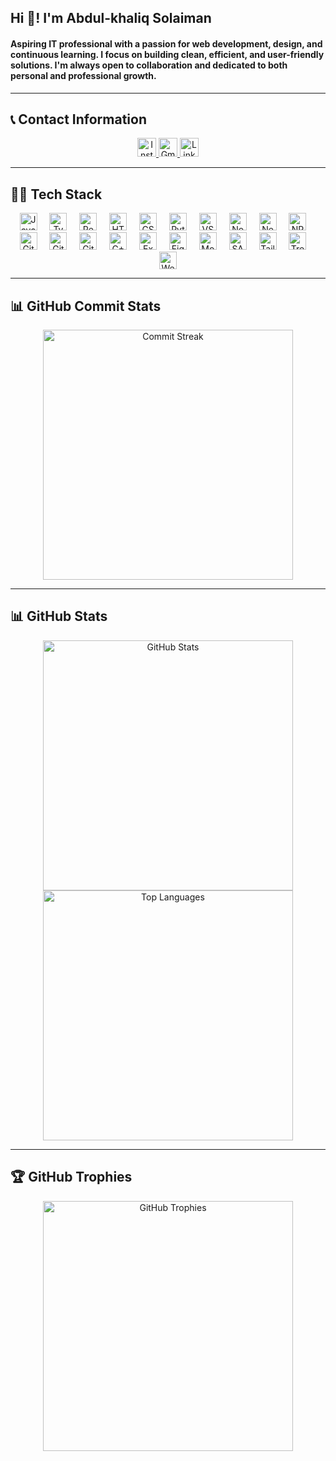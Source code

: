 <h2 align="left">Hi 👋! I'm Abdul-khaliq Solaiman</h2>
<h4 align="left">Aspiring IT professional with a passion for web development, design, and continuous learning. I focus on building clean, efficient, and user-friendly solutions. I'm always open to collaboration and dedicated to both personal and professional growth.</h4>

---

## 📞 Contact Information

<div align="center">
  <a href="https://instagram.com/akrscode" target="_blank">
    <img src="https://img.shields.io/static/v1?message=Instagram&logo=instagram&label=&color=E4405F&logoColor=white&style=flat-square" height="30" alt="Instagram" />
  </a>
  <a href="mailto:khaliq.business16@gmail.com" target="_blank">
    <img src="https://img.shields.io/static/v1?message=Gmail&logo=gmail&label=&color=D14836&logoColor=white&style=flat-square" height="30" alt="Gmail" />
  </a>
  <a href="https://www.linkedin.com/in/abdul-khaliq-solaiman" target="_blank">
    <img src="https://img.shields.io/static/v1?message=LinkedIn&logo=linkedin&label=&color=0077B5&logoColor=white&style=flat-square" height="30" alt="LinkedIn" />
  </a>
</div>

---

## 🧑‍💻 Tech Stack

<div align="center">
  <img src="https://cdn.jsdelivr.net/gh/devicons/devicon/icons/javascript/javascript-original.svg" height="28" alt="JavaScript" />
  <img width="12" />
  <img src="https://cdn.jsdelivr.net/gh/devicons/devicon/icons/typescript/typescript-original.svg" height="28" alt="TypeScript" />
  <img width="12" />
  <img src="https://cdn.jsdelivr.net/gh/devicons/devicon/icons/react/react-original.svg" height="28" alt="React" />
  <img width="12" />
  <img src="https://cdn.jsdelivr.net/gh/devicons/devicon/icons/html5/html5-original.svg" height="28" alt="HTML5" />
  <img width="12" />
  <img src="https://cdn.jsdelivr.net/gh/devicons/devicon/icons/css3/css3-original.svg" height="28" alt="CSS3" />
  <img width="12" />
  <img src="https://cdn.jsdelivr.net/gh/devicons/devicon/icons/python/python-original.svg" height="28" alt="Python" />
  <img width="12" />
  <img src="https://cdn.jsdelivr.net/gh/devicons/devicon/icons/vscode/vscode-original.svg" height="28" alt="VSCode" />
  <img width="12" />
  <img src="https://cdn.jsdelivr.net/gh/devicons/devicon/icons/nodejs/nodejs-original.svg" height="28" alt="Node.js" />
  <img width="12" />
  <img src="https://cdn.jsdelivr.net/gh/devicons/devicon/icons/nextjs/nextjs-original.svg" height="28" alt="Next.js" />
  <img width="12" />
  <img src="https://cdn.jsdelivr.net/gh/devicons/devicon/icons/npm/npm-original-wordmark.svg" height="28" alt="NPM" />
  <img width="12" />
  <img src="https://cdn.jsdelivr.net/gh/devicons/devicon/icons/git/git-original.svg" height="28" alt="Git" />
  <img width="12" />
  <img src="https://cdn.jsdelivr.net/gh/devicons/devicon/icons/gitlab/gitlab-original.svg" height="28" alt="GitLab" />
  <img width="12" />
  <img src="https://cdn.jsdelivr.net/gh/devicons/devicon/icons/github/github-original.svg" height="28" alt="GitHub" />
  <img width="12" />
  <img src="https://cdn.jsdelivr.net/gh/devicons/devicon/icons/cplusplus/cplusplus-original.svg" height="28" alt="C++" />
  <img width="12" />
  <img src="https://cdn.jsdelivr.net/gh/devicons/devicon/icons/express/express-original.svg" height="28" alt="Express" />
  <img width="12" />
  <img src="https://cdn.jsdelivr.net/gh/devicons/devicon/icons/figma/figma-original.svg" height="28" alt="Figma" />
  <img width="12" />
  <img src="https://cdn.jsdelivr.net/gh/devicons/devicon/icons/mongodb/mongodb-original.svg" height="28" alt="MongoDB" />
  <img width="12" />
  <img src="https://cdn.jsdelivr.net/gh/devicons/devicon/icons/sass/sass-original.svg" height="28" alt="SASS" />
  <img width="12" />
  <img src="https://cdn.jsdelivr.net/gh/devicons/devicon/icons/tailwindcss/tailwindcss-original-wordmark.svg" height="28" alt="Tailwind CSS" />
  <img width="12" />
  <img src="https://cdn.jsdelivr.net/gh/devicons/devicon/icons/trello/trello-plain.svg" height="28" alt="Trello" />
  <img width="12" />
  <img src="https://cdn.jsdelivr.net/gh/devicons/devicon/icons/webstorm/webstorm-original.svg" height="28" alt="WebStorm" />
</div>

---

## 📊 GitHub Commit Stats

<div align="center">
  <img src="https://github-readme-streak-stats.herokuapp.com/?user=akrs-code&theme=dracula&hide_border=true" alt="Commit Streak" width="400" />
</div>

---

## 📊 GitHub Stats

<div align="center">
  <img src="https://github-readme-stats.vercel.app/api?username=akrs-code&show_icons=true&include_all_commits=true&count_private=true&theme=dracula&hide_border=true" width="400" alt="GitHub Stats" />
  <img src="https://github-readme-stats.vercel.app/api/top-langs?username=akrs-code&layout=compact&langs_count=5&theme=dracula&hide_border=true" width="400" alt="Top Languages" />
</div>

---

## 🏆 GitHub Trophies

<div align="center">
  <img src="https://github-profile-trophy.vercel.app/?username=akrs-code&theme=dracula&no-frame=true&column=4" width="400" alt="GitHub Trophies" />
</div>
